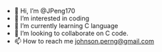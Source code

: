 - 👋 Hi, I’m @JPeng170
- 👀 I’m interested in coding
- 🌱 I’m currently learning C language
- 💞️ I’m looking to collaborate on C code.
- 📫 How to reach me johnson.perng@gmail.com

<!---
JPeng170/JPeng170 is a ✨ special ✨ repository because its `README.md` (this file) appears on your GitHub profile.
You can click the Preview link to take a look at your changes.
--->
